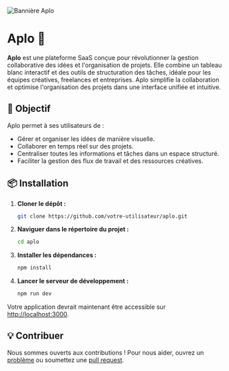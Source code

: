 ![Bannière Aplo](https://i.imgur.com/q1riQeA.jpeg)

# Aplo 🌟

**Aplo** est une plateforme SaaS conçue pour révolutionner la gestion collaborative des idées et l'organisation de projets. Elle combine un tableau blanc interactif et des outils de structuration des tâches, idéale pour les équipes créatives, freelances et entreprises. Aplo simplifie la collaboration et optimise l'organisation des projets dans une interface unifiée et intuitive.

## 🎯 Objectif  
Aplo permet à ses utilisateurs de :  
- Gérer et organiser les idées de manière visuelle.  
- Collaborer en temps réel sur des projets.  
- Centraliser toutes les informations et tâches dans un espace structuré.  
- Faciliter la gestion des flux de travail et des ressources créatives.

## 📦 Installation

1. **Cloner le dépôt :**

    ```bash
    git clone https://github.com/votre-utilisateur/aplo.git
    ```

2. **Naviguer dans le répertoire du projet :**

    ```bash
    cd aplo
    ```

3. **Installer les dépendances :**

    ```bash
    npm install
    ```

4. **Lancer le serveur de développement :**

    ```bash
    npm run dev
    ```

Votre application devrait maintenant être accessible sur [http://localhost:3000](http://localhost:3000).

## 💡 Contribuer

Nous sommes ouverts aux contributions ! Pour nous aider, ouvrez un [problème](https://github.com/TomaTV/aplo/issues) ou soumettez une [pull request](https://github.com/TomaTV/aplo/pulls).
